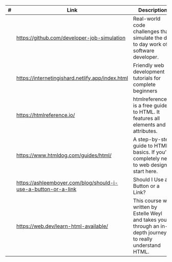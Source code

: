 <!-- prettier-ignore -->
|#| Link | Description |
|------|-------------|-------------|
||https://github.com/developer-job-simulation|Real-world code challenges that simulate the day to day work of a software developer.|
||https://internetingishard.netlify.app/index.html| Friendly web development tutorials for complete beginners|
||https://htmlreference.io/|htmlreference.io is a free guide to HTML. It features all elements and attributes.|
||https://www.htmldog.com/guides/html/|A step-by-step guide to HTML basics. If you’re completely new to web design, start here.|
||https://ashleemboyer.com/blog/should-i-use-a-button-or-a-link|Should I Use a Button or a Link?|
||https://web.dev/learn-html-available/|This course was written by Estelle Weyl and takes you through an in-depth journey to really understand HTML.|
